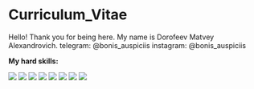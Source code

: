 # Curriculum_Vitae

Hello! Thank you for being here.
My name is Dorofeev Matvey Alexandrovich.
telegram: @bonis_auspiciis
instagram: @bonis_auspiciis

**My hard skills:**

<p>
  <img src="https://img.shields.io/badge/Python-yellow?style=for-the-badge&logo=python&logoColor=blue" />
  <img src="https://img.shields.io/badge/JavaScript-yellow?style=for-the-badge&logo=javascript&logoColor=black" />
  <img src="https://img.shields.io/badge/Bootstrap-563D7C?style=for-the-badge&logo=bootstrap&logoColor=white" />
  <img src="https://img.shields.io/badge/Django-092E20?style=for-the-badge&logo=django&logoColor=white" />
  <img src="https://img.shields.io/badge/FastAPI-002000?style=for-the-badge&logo=flask&logoColor=white" />
  <img src="https://img.shields.io/badge/Postgresql-blue?style=for-the-badge&logo=Postgresql&logoColor=white" />
  <img src="https://img.shields.io/badge/Mysql-blue?style=for-the-badge&logo=Mysql&logoColor=white" />
  <img src="https://img.shields.io/badge/Docker-blue?style=for-the-badge&logo=docker&logoColor=white" />

</p>
